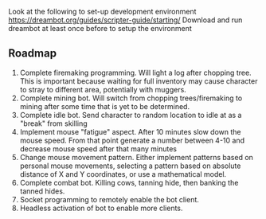 Look at the following to set-up development environment
https://dreambot.org/guides/scripter-guide/starting/
Download and run dreambot at least once before to setup the environment


Roadmap
-------------------
1) Complete firemaking programming. Will light a log after chopping tree. This is important because waiting for full inventory may cause character to stray to different area, potentially with muggers.
2) Complete mining bot. Will switch from chopping trees/firemaking to mining after some time that is yet to be determined.
3) Complete idle bot. Send character to random location to idle at as a "break" from skilling
4) Implement mouse "fatigue" aspect. After 10 minutes slow down the mouse speed. From that point generate a number between 4-10 and decrease mouse speed after that many minutes
5) Change mouse movement pattern. Either implement patterns based on personal mouse movements, selecting a pattern based on absolute distance of X and Y coordinates, or use a mathematical model.
6) Complete combat bot. Killing cows, tanning hide, then banking the tanned hides.
7) Socket programming to remotely enable the bot client.
8) Headless activation of bot to enable more clients.
